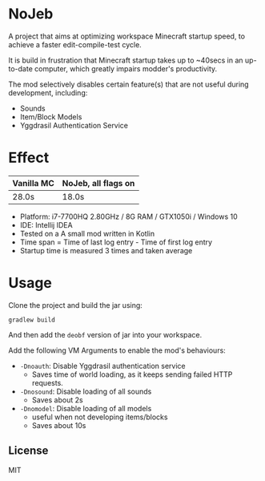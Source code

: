 # NoJeb

A project that aims at optimizing workspace Minecraft startup speed, to achieve a faster edit-compile-test cycle.

It is build in frustration that Minecraft startup takes up to ~40secs in an up-to-date computer, which greatly impairs modder's productivity.

The mod selectively disables certain feature(s) that are not useful during development, including:

* Sounds
* Item/Block Models
* Yggdrasil Authentication Service

# Effect

| Vanilla MC | NoJeb, all flags on |
| --- | --- |
| 28.0s | 18.0s |

* Platform: i7-7700HQ 2.80GHz / 8G RAM / GTX1050i / Windows 10
* IDE: Intellij IDEA
* Tested on a A small mod written in Kotlin
* Time span = Time of last log entry - Time of first log entry
* Startup time is measured 3 times and taken average

# Usage

Clone the project and build the jar using:

```
gradlew build
```

And then add the `deobf` version of jar into your workspace.

Add the following VM Arguments to enable the mod's behaviours:

* `-Dnoauth`: Disable Yggdrasil authentication service
    * Saves time of world loading, as it keeps sending failed HTTP requests.
* `-Dnosound`: Disable loading of all sounds
    * Saves about 2s
* `-Dnomodel`: Disable loading of all models 
    * useful when not developing items/blocks
    * Saves about 10s

License
---

MIT